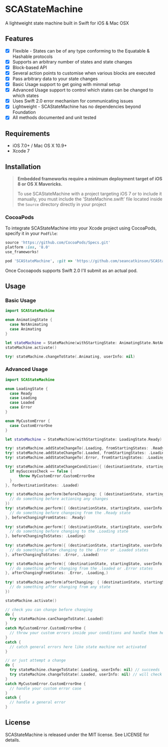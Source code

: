 # SCAStateMachine

A lightweight state machine built in Swift for iOS & Mac OSX

## Features
- [x] Flexible - States can be of any type conforming to the Equatable & Hashable protocols
- [x] Supports an arbitrary number of states and state changes
- [x] Block-based API
- [x] Several action points to customise when various blocks are executed
- [x] Pass arbitrary data to your state changes
- [x] Basic Usage support to get going with minmal setup
- [x] Advanced Usage support to control which states can be changed to which states
- [x] Uses Swift 2.0 error mechanism for communicating issues
- [x] Lightweight - SCAStateMachine has no dependencies beyond Foundation
- [x] All methods documented and unit tested

## Requirements
- iOS 7.0+ / Mac OS X 10.9+
- Xcode 7

## Installation

> **Embedded frameworks require a minimum deployment target of iOS 8 or OS X Mavericks.**
>
> To use SCAStateMachine with a project targeting iOS 7 or to include it manually, you must include the 'StateMachine.swift' file located inside the `Source` directory directly in your project

### CocoaPods

To integrate SCAStateMachine into your Xcode project using CocoaPods, specify it in your `Podfile`:

```ruby
source 'https://github.com/CocoaPods/Specs.git'
platform :ios, '8.0'
use_frameworks!

pod 'SCAStateMachine', :git => 'https://github.com/seancatkinson/SCAStateMachine.git'
```

Once Cocoapods supports Swift 2.0 I'll submit as an actual pod.

## Usage

### Basic Usage

```swift
import SCAStateMachine

enum AnimatingState {
  case NotAnimating
  case Animating
}

let stateMachine = StateMachine(withStartingState: AnimatingState.NotAnimating)
stateMachine.activate()

try! stateMachine.changeToState(.Animating, userInfo: nil)
```

### Advanced Usage

```swift
import SCAStateMachine

enum LoadingState {
  case Ready
  case Loading
  case Loaded
  case Error
}

enum MyCustomError {
  case CustomErrorOne
}

let stateMachine = StateMachine(withStartingState: LoadingState.Ready)

try! stateMachine.addStateChangeTo(.Loading, fromStartingStates: .Ready, .Loaded, .Error)
try! stateMachine.addStateChangeTo(.Loaded, fromStartingStates: .Loading)
try! stateMachine.addStateChangeTo(.Error, fromStartingStates: .Loading)

try! stateMachine.addStateChangeCondition({ (destinationState, startingState, userInfo) throws in
  if mySuccessCheck == false {
      throw MyCustomError.CustomErrorOne
  }
}, forDestinationStates: .Loaded)

try! stateMachine.perform(beforeChanging: { (destinationState, startingState, userInfo) -> () in
  // do something before actioning any changes 
})
try! stateMachine.perform({ (destinationState, startingState, userInfo) -> () in
  // do something before changeing from the .Ready state
}, beforeChangingFromStates: .Ready)
        
try! stateMachine.perform({ (destinationState, startingState, userInfo) -> () in
  // do something before changing to the .Loading state
}, beforeChangingToStates: .Loading)
        
try! stateMachine.perform({ (destinationState, startingState, userInfo) -> () in
  // do something after changing to the .Error or .Loaded states
}, afterChangingToStates: .Error, .Loaded)

try! stateMachine.perform({ (destinationState, startingState, userInfo) -> () in
  // do something after changing from the .loaded or .Error states
}, afterChangingFromStates: .Error, .Loading,)
        
try! stateMachine.perform(afterChanging: { (destinationState, startingState, userInfo) -> () in
  // do something after changing from any state
})

stateMachine.activate()

// check you can change before changing
do {
  try stateMachine.canChangeToState(.Loaded) 
}
catch MyCustomError.CustomErrorOne {
  // throw your custom errors inside your conditions and handle them here
}
catch {
  // catch general errors here like state machine not activated
}

// or just attempt a change
do {
  try stateMachine.changeToState(.Loading, userInfo: nil) // succeeds
  try stateMachine.changeToState(.Loaded, userInfo: nil) // will check 'mySuccessCheck'
}
catch MyCustomError.CustomErrorOne {
  // handle your custom error case
}
catch {
  // handle a general error
}
```

## License

SCAStateMachine is released under the MIT license. See LICENSE for details.
